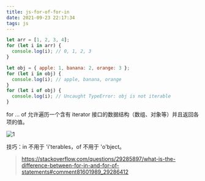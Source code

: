 ```yaml
---
title: js-for-of-for-in
date: 2021-09-23 22:17:34
tags: js
---
```


```js
let arr = [1, 2, 3, 4];
for (let i in arr) {
  console.log(i); // 0, 1, 2, 3
}

let obj = { apple: 1, banana: 2, orange: 3 };
for (let i in obj) {
  console.log(i); // apple, banana, orange
}
for (let i of obj) {
  console.log(i); // Uncaught TypeError: obj is not iterable
}
```

for ... of 允许遍历一个含有 iterator 接口的数据结构（数组、对象等）并且返回各项的值。

![1](1.png)

技巧：in 不用于 'i'terables，of 不用于 'o'bject。

> https://stackoverflow.com/questions/29285897/what-is-the-difference-between-for-in-and-for-of-statements#comment81601989_29286412
